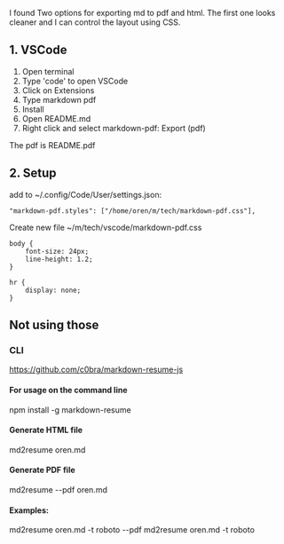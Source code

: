 I found Two options for exporting md to pdf and html. The first one looks cleaner and I can control the layout using CSS.

## 1. VSCode
1. Open terminal
1. Type 'code' to open VSCode
1. Click on Extensions
1. Type markdown pdf
1. Install
1. Open README.md
1. Right click and select markdown-pdf: Export (pdf)

The pdf is README.pdf

## 2. Setup
add to ~/.config/Code/User/settings.json:
```
"markdown-pdf.styles": ["/home/oren/m/tech/markdown-pdf.css"],
```

Create new file ~/m/tech/vscode/markdown-pdf.css
```
body {
	font-size: 24px;
	line-height: 1.2;
}

hr {
	display: none;
}
```

## Not using those

### CLI
https://github.com/c0bra/markdown-resume-js

#### For usage on the command line
npm install -g markdown-resume

#### Generate HTML file
md2resume oren.md

#### Generate PDF file
md2resume --pdf oren.md

#### Examples:
md2resume oren.md -t roboto --pdf
md2resume oren.md -t roboto

